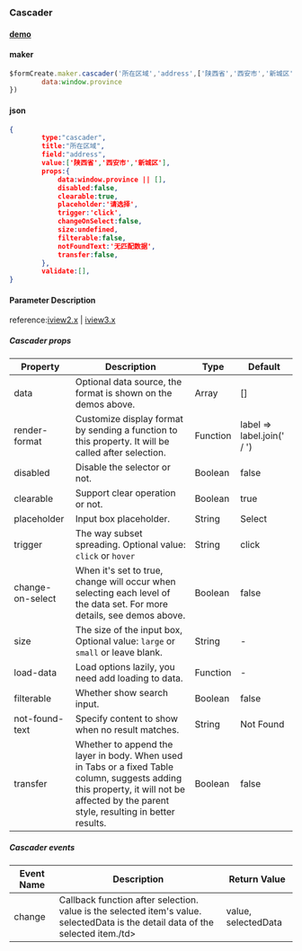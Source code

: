 ### Cascader 

#### [demo](https://jsrun.net/EehKp/edit)

#### maker
```js
$formCreate.maker.cascader('所在区域','address',['陕西省','西安市','新城区']).props({
        data:window.province
})
```

#### json
```json
{
        type:"cascader",
        title:"所在区域",
        field:"address",
        value:['陕西省','西安市','新城区'],
        props:{
            data:window.province || [],
            disabled:false,
            clearable:true,
            placeholder:'请选择',
            trigger:'click',
            changeOnSelect:false,
            size:undefined,
            filterable:false,
            notFoundText:'无匹配数据',
            transfer:false,
        },
        validate:[],
}
```

#### Parameter Description

reference:[iview2.x](http://v2.iviewui.com/components/cascader#API) | [iview3.x](https://www.iviewui.com/components/cascader#API)

##### Cascader props

| Property         | Description                                                  | Type     | Default                    |
| ---------------- | ------------------------------------------------------------ | -------- | -------------------------- |
| data             | Optional data source, the format is shown on the demos above. | Array    | []                         |
| render-format    | Customize display format by sending a function to this property. It will be called after selection. | Function | label => label.join(' / ') |
| disabled         | Disable the selector or not.                                 | Boolean  | false                      |
| clearable        | Support clear operation or not.                              | Boolean  | true                       |
| placeholder      | Input box placeholder.                                       | String   | Select                     |
| trigger          | The way subset spreading. Optional value: `click` or `hover` | String   | click                      |
| change-on-select | When it's set to true, change will occur when selecting each level of the data set. For more details, see demos above. | Boolean  | false                      |
| size             | The size of the input box, Optional value: `large` or `small` or leave blank. | String   | -                          |
| load-data        | Load options lazily, you need add loading to data.           | Function | -                          |
| filterable       | Whether show search input.                                   | Boolean  | false                      |
| not-found-text   | Specify content to show when no result matches.              | String   | Not Found                  |
| transfer         | Whether to append the layer in body. When used in Tabs or a fixed Table column, suggests adding this property, it will not be affected by the parent style, resulting in better results. | Boolean  | false                      |

##### Cascader events

| Event Name | Description                                                  | Return Value        |
| ---------- | ------------------------------------------------------------ | ------------------- |
| change     | Callback function after selection. value is the selected item's value. selectedData is the detail data of the selected item./td> | value, selectedData |


